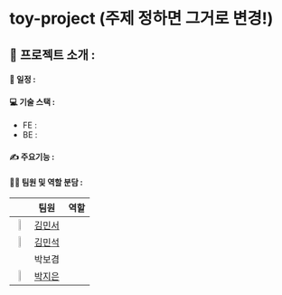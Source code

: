 # toy-project (주제 정하면 그거로 변경!)

## 📌 프로젝트 소개 : 

#### 📅 일정 : 

#### 💻 기술 스택 :
* FE :
* BE :

#### ✍️ 주요기능 : 

#### 👩‍💻  팀원 및 역할 분담 :
|| 팀원 | 역할 |
| :------------: | :------------: | :-------------: |
|<img src = "https://github.com/mimmimkim.png" width="30%" height="30%">| [김민서](https://github.com/mimmimkim) |   |
| <img src = "https://github.com/watoo4.png" width="30%" height="30%"> | [김민석](https://github.com/watoo4) |   |
|  | 박보겸 |   |
| <img src = "https://github.com/zeunxx.png" width="30%" height="30%"> | [박지은](https://github.com/zeunxx) |   |


